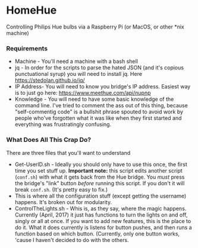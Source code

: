 # HomeHue
Controlling Philips Hue bulbs via a Raspberry Pi (or MacOS, or other \*nix machine)

### Requirements
- Machine - You'll need a machine with a bash shell
- jq - In order for the scripts to parse the hated JSON (and it's copious punctuational syrup) you will need to install jq. Here https://stedolan.github.io/jq/
- IP Address- You will need to know you bridge's IP address. Easiest way is to just go here: https://www.meethue.com/api/nupnp
- Knowledge - You will need to have some basic knowledge of the command line. I've tried to comment the ass out of this thing, because "self-commentig code" is a bullshit phrase spouted to avoid work by people who've forgotten what it was like when they first started and everything was frustratingly confusing.

### What Does All This Crap Do?
There are three files that you'll want to understand
- Get-UserID.sh - Ideally you should only have to use this once, the first time you set stuff up. **Important note:** this script edits another script (`conf.sh`) with what it gets back from the Hue bridge. You *must* press the bridge's "link" button *before* running this script. If you don't it will break `conf.sh`. (It's pretty easy to fix.)
- This is where all the configuration stuff (except getting the username) happens. It's broken out for modularity.
- ControlTheLights.sh	- Whis is, as they say, where the magic happens. Currently (April, 2017) it just has functions to turn the lights on and off, singly or all at once. If you want to add new features, this is the place to do it. What it does currently is listens for button pushes, and then runs a function based on which button. (Currently, only one button works, 'cause I haven't decided to do with the others.
